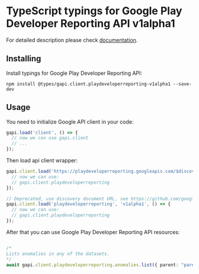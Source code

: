 # TypeScript typings for Google Play Developer Reporting API v1alpha1


For detailed description please check [documentation](https://developers.google.com/play/developer/reporting).

## Installing

Install typings for Google Play Developer Reporting API:

```
npm install @types/gapi.client.playdeveloperreporting-v1alpha1 --save-dev
```

## Usage

You need to initialize Google API client in your code:

```typescript
gapi.load('client', () => {
  // now we can use gapi.client
  // ...
});
```

Then load api client wrapper:

```typescript
gapi.client.load('https://playdeveloperreporting.googleapis.com/$discovery/rest?version=v1alpha1', () => {
  // now we can use:
  // gapi.client.playdeveloperreporting
});
```

```typescript
// Deprecated, use discovery document URL, see https://github.com/google/google-api-javascript-client/blob/master/docs/reference.md#----gapiclientloadname----version----callback--
gapi.client.load('playdeveloperreporting', 'v1alpha1', () => {
  // now we can use:
  // gapi.client.playdeveloperreporting
});
```



After that you can use Google Play Developer Reporting API resources: <!-- TODO: make this work for multiple namespaces -->

```typescript

/*
Lists anomalies in any of the datasets.
*/
await gapi.client.playdeveloperreporting.anomalies.list({ parent: "parent",  });
```
